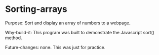 # Sorting-arrays

Purpose: Sort and display an array of numbers to a webpage.

Why-build-it: This program was built to demonstrate the Javascript sort() method. 

Future-changes: none.  This was just for practice.
